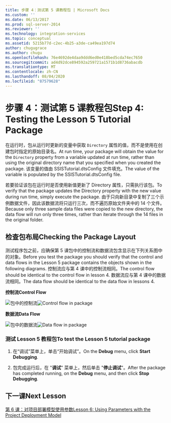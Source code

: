 ```yaml
---
title: 步骤 4：测试第 5 课教程包 | Microsoft Docs
ms.custom: ''
ms.date: 06/13/2017
ms.prod: sql-server-2014
ms.reviewer: ''
ms.technology: integration-services
ms.topic: conceptual
ms.assetid: 5215b77d-c2ec-4b25-a3de-ca49ea197d74
author: chugugrace
ms.author: chugu
ms.openlocfilehash: 76e4692de4daa9ddd6ed0e418bed5cda74ec7650
ms.sourcegitcommit: ad4d92dce894592a259721a1571b1d8736abacdb
ms.translationtype: MT
ms.contentlocale: zh-CN
ms.lasthandoff: 08/04/2020
ms.locfileid: "87579628"
---
```

# <a name="step-4-testing-the-lesson-5-tutorial-package"></a><span data-ttu-id="a798e-102">步骤 4：测试第 5 课教程包</span><span class="sxs-lookup"><span data-stu-id="a798e-102">Step 4: Testing the Lesson 5 Tutorial Package</span></span>
  <span data-ttu-id="a798e-103">在运行时，包从运行时更新的变量中获取 `Directory` 属性的值，而不是使用在创建包时指定的原始目录名。</span><span class="sxs-lookup"><span data-stu-id="a798e-103">At run time, your package will obtain the value for the `Directory` property from a variable updated at run time, rather than using the original directory name that you specified when you created the package.</span></span> <span data-ttu-id="a798e-104">该变量的值由 SSISTutorial.dtsConfig 文件填充。</span><span class="sxs-lookup"><span data-stu-id="a798e-104">The value of the variable is populated by the SSISTutorial.dtsConfig file.</span></span>  
  
 <span data-ttu-id="a798e-105">若要验证该包在运行时是否使用新值更新了 Directory 属性，只需执行该包。</span><span class="sxs-lookup"><span data-stu-id="a798e-105">To verify that the package updates the Directory property with the new value during run time, simply execute the package.</span></span> <span data-ttu-id="a798e-106">由于只向新目录中复制了三个示例数据文件，因此该数据流将只运行三次，而不遍历原始文件夹中的 14 个文件。</span><span class="sxs-lookup"><span data-stu-id="a798e-106">Because only three sample data files were copied to the new directory, the data flow will run only three times, rather than iterate through the 14 files in the original folder.</span></span>  
  
## <a name="checking-the-package-layout"></a><span data-ttu-id="a798e-107">检查包布局</span><span class="sxs-lookup"><span data-stu-id="a798e-107">Checking the Package Layout</span></span>  
 <span data-ttu-id="a798e-108">测试程序包之前，应确保第 5 课包中的控制流和数据流包含显示在下列关系图中的对象。</span><span class="sxs-lookup"><span data-stu-id="a798e-108">Before you test the package you should verify that the control and data flows in the Lesson 5 package contains the objects shown in the following diagrams.</span></span> <span data-ttu-id="a798e-109">控制流应与第 4 课中的控制流相同。</span><span class="sxs-lookup"><span data-stu-id="a798e-109">The control flow should be identical to the control flow in lesson 4.</span></span> <span data-ttu-id="a798e-110">数据流应与第 4 课中的数据流相同。</span><span class="sxs-lookup"><span data-stu-id="a798e-110">The data flow should be identical to the data flow in lessons 4.</span></span>  
  
 <span data-ttu-id="a798e-111">**控制流**</span><span class="sxs-lookup"><span data-stu-id="a798e-111">**Control Flow**</span></span>  
  
 <span data-ttu-id="a798e-112">![包中的控制流](../../2014/tutorials/media/task4lesson2control.gif "包中的控制流")</span><span class="sxs-lookup"><span data-stu-id="a798e-112">![Control flow in package](../../2014/tutorials/media/task4lesson2control.gif "Control flow in package")</span></span>  
  
 <span data-ttu-id="a798e-113">**数据流**</span><span class="sxs-lookup"><span data-stu-id="a798e-113">**Data Flow**</span></span>  
  
 <span data-ttu-id="a798e-114">![包中的数据流](../../2014/tutorials/media/task9lesson1data.gif "包中的数据流")</span><span class="sxs-lookup"><span data-stu-id="a798e-114">![Data flow in package](../../2014/tutorials/media/task9lesson1data.gif "Data flow in package")</span></span>  
  
### <a name="to-test-the-lesson-5-tutorial-package"></a><span data-ttu-id="a798e-115">测试 Lesson 5 教程包</span><span class="sxs-lookup"><span data-stu-id="a798e-115">To test the Lesson 5 tutorial package</span></span>  
  
1.  <span data-ttu-id="a798e-116">在“调试”菜单上，单击“开始调试”。</span><span class="sxs-lookup"><span data-stu-id="a798e-116">On the **Debug** menu, click **Start Debugging**.</span></span>  
  
2.  <span data-ttu-id="a798e-117">包完成运行后，在 "**调试**" 菜单上，然后单击 "**停止调试**"。</span><span class="sxs-lookup"><span data-stu-id="a798e-117">After the package has completed running, on the **Debug** menu, and then click **Stop Debugging**.</span></span>  
  
## <a name="next-lesson"></a><span data-ttu-id="a798e-118">下一课</span><span class="sxs-lookup"><span data-stu-id="a798e-118">Next Lesson</span></span>  
 [<span data-ttu-id="a798e-119">第 6 课：对项目部署模型使用参数</span><span class="sxs-lookup"><span data-stu-id="a798e-119">Lesson 6: Using Parameters with the Project Deployment Model</span></span>](../integration-services/lesson-6-using-parameters-with-the-project-deployment-model-in-ssis.md)  
  
  

